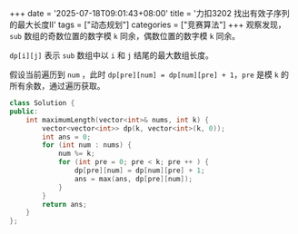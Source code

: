 +++
date = '2025-07-18T09:01:43+08:00'
title = '力扣3202 找出有效子序列的最大长度II'
tags = ["动态规划"]
categories = ["竞赛算法"]
+++
观察发现，`sub` 数组的奇数位置的数字模 `k` 同余，偶数位置的数字模 `k` 同余。

`dp[i][j]` 表示 `sub` 数组中以 `i` 和 `j` 结尾的最大数组长度。

假设当前遍历到 `num` ，此时 `dp[pre][num] = dp[num][pre] + 1`，`pre` 是模 `k` 的所有余数，通过遍历获取。

```cpp
class Solution {
public:
    int maximumLength(vector<int>& nums, int k) {
        vector<vector<int>> dp(k, vector<int>(k, 0));
        int ans = 0;
        for (int num : nums) {
            num %= k;
            for (int pre = 0; pre < k; pre ++ ) {
                dp[pre][num] = dp[num][pre] + 1;
                ans = max(ans, dp[pre][num]);
            }
        }
        return ans;
    }
};
```
